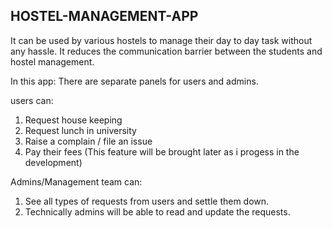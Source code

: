 ## HOSTEL-MANAGEMENT-APP
It can be used by various hostels to manage their day to day task without any hassle. It reduces the communication barrier between the students and hostel management.

In this app: There are separate panels for users and admins.

users can:
1. Request house keeping
2. Request lunch in university
3. Raise a complain / file an issue
4. Pay their fees (This feature will be brought later as i progess in the development)

Admins/Management team can:
1. See all types of requests from users and settle them down.
2. Technically admins will be able to read and update the requests.
